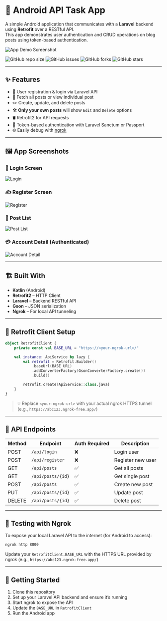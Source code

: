 # 📱 Android API Task App

A simple Android application that communicates with a **Laravel** backend using **Retrofit** over a RESTful API.  
This app demonstrates user authentication and CRUD operations on blog posts using token-based authentication.

![App Demo Screenshot](screenshots/post_list.jpg)

![GitHub repo size](https://img.shields.io/github/repo-size/rafi-dev/android-api-task)
![GitHub issues](https://img.shields.io/github/issues/rafi-dev/android-api-task)
![GitHub forks](https://img.shields.io/github/forks/rafi-dev/android-api-task?style=social)
![GitHub stars](https://img.shields.io/github/stars/rafi-dev/android-api-task?style=social)

---

## ✨ Features

- 🔐 User registration & login via Laravel API
- 🗾 Fetch all posts or view individual post
- ✏️ Create, update, and delete posts
- 🛠️ **Only your own posts** will show `Edit` and `Delete` options
- 🛢 Retrofit2 for API requests
- 🔁 Token-based authentication with Laravel Sanctum or Passport
- 🌐 Easily debug with [ngrok](https://ngrok.com)

---

## 🖼️ App Screenshots

### 🔐 Login Screen
![Login](screenshots/login.jpg)

### ✍️ Register Screen
![Register](screenshots/register.jpg)

### 📄 Post List
![Post List](screenshots/post_list.jpg)

### 💳 Account Detail (Authenticated)
![Account Detail](screenshots/account_detail.jpg)

---

## 🏗️ Built With

- **Kotlin** (Android)
- **Retrofit2** – HTTP Client
- **Laravel** – Backend RESTful API
- **Gson** – JSON serialization
- **Ngrok** – For local API tunneling

---

## 🔌 Retrofit Client Setup

```kotlin
object RetrofitClient {
    private const val BASE_URL = "https://<your-ngrok-url>/"

    val instance: ApiService by lazy {
        val retrofit = Retrofit.Builder()
            .baseUrl(BASE_URL)
            .addConverterFactory(GsonConverterFactory.create())
            .build()

        retrofit.create(ApiService::class.java)
    }
}
```

> 💡 Replace `<your-ngrok-url>` with your actual ngrok HTTPS tunnel (e.g., `https://abc123.ngrok-free.app/`)

---

## 📡 API Endpoints

| Method | Endpoint          | Auth Required | Description           |
|--------|-------------------|---------------|-----------------------|
| POST   | `/api/login`      | ❌            | Login user            |
| POST   | `/api/register`   | ❌            | Register new user     |
| GET    | `/api/posts`      | ✅            | Get all posts         |
| GET    | `/api/posts/{id}` | ✅            | Get single post       |
| POST   | `/api/posts`      | ✅            | Create new post       |
| PUT    | `/api/posts/{id}` | ✅            | Update post           |
| DELETE | `/api/posts/{id}` | ✅            | Delete post           |

---

## 🦪 Testing with Ngrok

To expose your local Laravel API to the internet (for Android to access):

```bash
ngrok http 8000
```

Update your `RetrofitClient.BASE_URL` with the HTTPS URL provided by ngrok (e.g., `https://abc123.ngrok-free.app/`)

---

## 🚀 Getting Started

1. Clone this repository
2. Set up your Laravel API backend and ensure it’s running
3. Start ngrok to expose the API
4. Update the `BASE_URL` in `RetrofitClient`
5. Run the Android app
